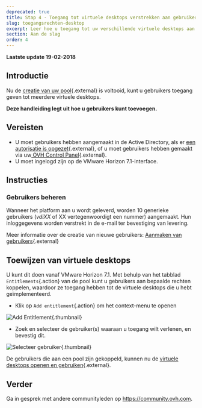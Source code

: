 ```yaml
---
deprecated: true
title: Stap 4 - Toegang tot virtuele desktops verstrekken aan gebruikers
slug: toegangsrechten-desktop
excerpt: Leer hoe u toegang tot uw verschillende virtuele desktops aan gebruikers kunt toewijzen
section: Aan de slag
order: 4
---
```


**Laatste update 19-02-2018**

## Introductie

Nu de [creatie van uw pool](https://docs.ovh.com/nl/cloud-desktop-infrastructure/howto-create-pool/){.external} is voltooid, kunt u gebruikers toegang geven tot meerdere virtuele desktops. 

**Deze handleiding legt uit hoe u gebruikers kunt toevoegen.**


## Vereisten

- U moet gebruikers hebben aangemaakt in de Active Directory, als er [een autorisatie is opgezet](https://docs.ovh.com/nl/cloud-desktop-infrastructure/approval-ad/){.external}, of u moet gebruikers hebben gemaakt via uw[ OVH Control Panel](https://www.ovh.com/auth/?action=gotomanager&from=https://www.ovh.nl/&ovhSubsidiary=nl){.external}.
- U moet ingelogd zijn op de VMware Horizon 7.1-interface.



## Instructies

### Gebruikers beheren

Wanneer het platform aan u wordt geleverd, worden 10 generieke gebruikers (*vdiXX* of XX vertegenwoordigt een nummer) aangemaakt. Hun inloggegevens worden verstrekt in de e-mail ter bevestiging van levering.

Meer informatie over de creatie van nieuwe gebruikers:  [Aanmaken van gebruikers](https://docs.ovh.com/nl/cloud-desktop-infrastructure/create-users/){.external}


## Toewijzen van virtuele desktops

U kunt dit doen vanaf VMware Horizon 7.1. Met behulp van het tabblad `Entitlements`{.action} van de pool kunt u gebruikers aan bepaalde rechten koppelen, waardoor ze toegang hebben tot de virtuele desktops die u hebt geïmplementeerd.

- Klik op `Add entitlement`{.action} om het context-menu te openen

![Add Entitlement](images/1200.png){.thumbnail}

- Zoek en selecteer de gebruiker(s) waaraan u toegang wilt verlenen, en bevestig dit.

![Selecteer gebruiker](images/1201.png){.thumbnail}


De gebruikers die aan een pool zijn gekoppeld, kunnen nu de [virtuele desktops openen en gebruiken](https://docs.ovh.com/nl/cloud-desktop-infrastructure/connexion-desk/){.external}.


## Verder

Ga in gesprek met andere communityleden op <https://community.ovh.com>.